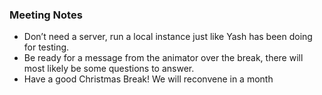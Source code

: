 ### Meeting Notes
- Don’t need a server, run a local instance just like Yash has been doing for testing.
- Be ready for a message from the animator over the break, there will most likely be some questions to answer.
- Have a good Christmas Break! We will reconvene in a month
